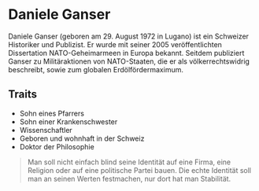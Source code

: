 # Daniele Ganser
Daniele Ganser (geboren am 29. August 1972 in Lugano) ist ein Schweizer Historiker und Publizist. Er wurde mit seiner 2005 veröffentlichten Dissertation NATO-Geheimarmeen in Europa bekannt. Seitdem publiziert Ganser zu Militäraktionen von NATO-Staaten, die er als völkerrechtswidrig beschreibt, sowie zum globalen Erdölfördermaximum.
## Traits
* Sohn eines Pfarrers
* Sohn einer Krankenschwester
* Wissenschaftler
* Geboren und wohnhaft in der Schweiz
* Doktor der Philosophie
> Man soll nicht einfach blind seine Identität auf eine Firma, eine Religion oder auf eine politische Partei bauen. Die echte Identität soll man an seinen Werten festmachen, nur dort hat man Stabilität.
